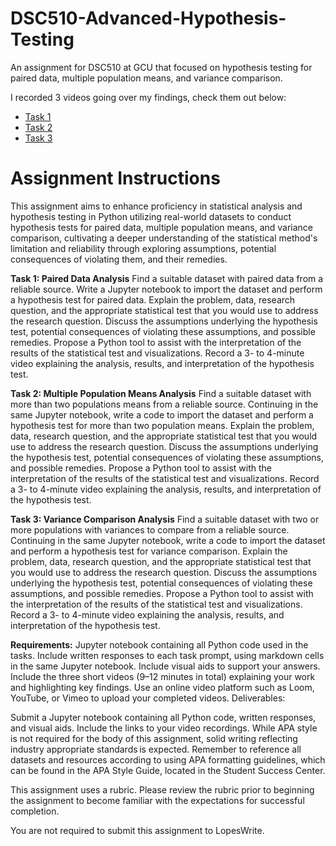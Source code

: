 # DSC510-Advanced-Hypothesis-Testing
 An assignment for DSC510 at GCU that focused on hypothesis testing for paired data, multiple population means, and variance comparison.

 I recorded 3 videos going over my findings, check them out below: 
 * [Task 1](https://youtu.be/KEX6_PW64AI)
 * [Task 2](https://youtu.be/_ltCeksPScg)
 * [Task 3](https://youtu.be/QVg3NjDEhLc)

 # Assignment Instructions 
This assignment aims to enhance proficiency in statistical analysis and hypothesis testing in Python utilizing real-world datasets to conduct hypothesis tests for paired data, multiple population means, and variance comparison, cultivating a deeper understanding of the statistical method's limitation and reliability through exploring assumptions, potential consequences of violating them, and their remedies.

<b>Task 1: Paired Data Analysis</b>
Find a suitable dataset with paired data from a reliable source.
Write a Jupyter notebook to import the dataset and perform a hypothesis test for paired data.
Explain the problem, data, research question, and the appropriate statistical test that you would use to address the research question.
Discuss the assumptions underlying the hypothesis test, potential consequences of violating these assumptions, and possible remedies.
Propose a Python tool to assist with the interpretation of the results of the statistical test and visualizations.
Record a 3- to 4-minute video explaining the analysis, results, and interpretation of the hypothesis test.

<b>Task 2: Multiple Population Means Analysis</b>
Find a suitable dataset with more than two populations means from a reliable source.
Continuing in the same Jupyter notebook, write a code to import the dataset and perform a hypothesis test for more than two population means.
Explain the problem, data, research question, and the appropriate statistical test that you would use to address the research question.
Discuss the assumptions underlying the hypothesis test, potential consequences of violating these assumptions, and possible remedies.
Propose a Python tool to assist with the interpretation of the results of the statistical test and visualizations.
Record a 3- to 4-minute video explaining the analysis, results, and interpretation of the hypothesis test.

<b>Task 3: Variance Comparison Analysis</b>
Find a suitable dataset with two or more populations with variances to compare from a reliable source.
Continuing in the same Jupyter notebook, write a code to import the dataset and perform a hypothesis test for variance comparison.
Explain the problem, data, research question, and the appropriate statistical test that you would use to address the research question.
Discuss the assumptions underlying the hypothesis test, potential consequences of violating these assumptions, and possible remedies.
Propose a Python tool to assist with the interpretation of the results of the statistical test and visualizations.
Record a 3- to 4-minute video explaining the analysis, results, and interpretation of the hypothesis test.

<b>Requirements:</b>
Jupyter notebook containing all Python code used in the tasks.
Include written responses to each task prompt, using markdown cells in the same Jupyter notebook.
Include visual aids to support your answers.
Include the three short videos (9–12 minutes in total) explaining your work and highlighting key findings. Use an online video platform such as Loom, YouTube, or Vimeo to upload your completed videos.
Deliverables:

Submit a Jupyter notebook containing all Python code, written responses, and visual aids.
﻿Include the links to your video recordings.
While APA style is not required for the body of this assignment, solid writing reflecting industry appropriate standards is expected. Remember to reference all datasets and resources according to using APA formatting guidelines, which can be found in the APA Style Guide, located in the Student Success Center.

This assignment uses a rubric. Please review the rubric prior to beginning the assignment to become familiar with the expectations for successful completion.

You are not required to submit this assignment to LopesWrite.